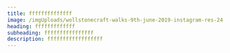 ```yaml
---
title: ffffffffffffff
image: /imgUploads/wollstonecraft-walks-9th-june-2019-instagram-res-24.jpg
heading: fffffffffffff
subheading: ffffffffffffffff
description: ffffffffffffffffff
---
```


